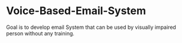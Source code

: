# Voice-Based-Email-System
Goal is to develop email System that can be used by visually impaired person without any training.
